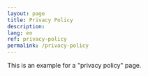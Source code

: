 ```yaml
---
layout: page
title: Privacy Policy
description:
lang: en
ref: privacy-policy
permalink: /privacy-policy
---
```


This is an example for a "privacy policy" page.
